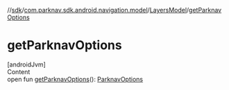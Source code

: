 //[sdk](../../../index.md)/[com.parknav.sdk.android.navigation.model](../index.md)/[LayersModel](index.md)/[getParknavOptions](get-parknav-options.md)



# getParknavOptions  
[androidJvm]  
Content  
open fun [getParknavOptions](get-parknav-options.md)(): [ParknavOptions](../../com.parknav.sdk.android.navigation.util/-parknav-options/index.md)  



